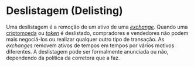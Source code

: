 # Deslistagem (Delisting)

Uma deslistagem é a remoção de um ativo de uma [_exchange_](Deslistagem.md). Quando uma [criptomoeda](Criptomoedas.md) ou [_token_](Token.md) é deslistado, compradores e vendedores não podem mais negociá-los ou realizar qualquer outro tipo de transação. As _exchanges_ removem ativos de tempos em tempos por vários motivos diferentes. A deslistagem pode ser formalmente anunciada ou não, dependendo da política da corretora que a faz.

